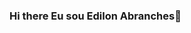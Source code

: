 ### Hi there Eu sou Edilon Abranches👋

<!--
**Edilonab/Edilonab** is a ✨ _special_ ✨ repository because its `README.md` (this file) appears on your GitHub profile.

Here are some ideas to get you started1:

- 🌱 I’m currently learning front-end, black-end
- 💬 Ask me about ...
- 📫 How to reach me:edilonab@hotmail.com
- 😄 Pronouns: ele/ dele
<div>
  
  <a href = "mailto: contatorafaballerini@gmail.com "> <img src = "https://img.shields.io/badge/-Gmail-%23333?style=for-the-badge&logo=gmail&logoColor=white" target = "_ blank"> </a>
  <a href="https://www.linkedin.com/in/rafaella-ballerini-45875016a" target="_blank"> <img src = "https://img.shields.io/badge/-LinkedIn-% 230077B5? Style = for-the-badge & logo = linkedin & logoColor = white "target =" _ blank "> </a> 

  ! [ Animação de cobra ] (https://github.com/rafaballerini/rafaballerini/blob/output/github-contribution-grid-snake.svg)
<div>
